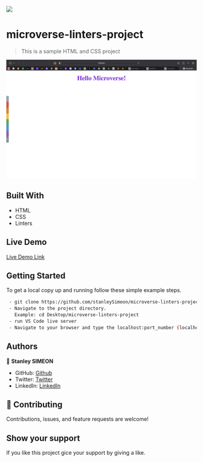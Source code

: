 ![](https://img.shields.io/badge/Microverse-blueviolet)

# microverse-linters-project

> This is a sample HTML and CSS project

![screenshot](./hellomicproject.png)

## Built With

- HTML 
- CSS
- Linters

## Live Demo

[Live Demo Link](https://stanleySimeon.github.io/microverse-linters-project/)


## Getting Started

To get a local copy up and running follow these simple example steps.

```sh
 - git clone https://github.com/stanleySimeon/microverse-linters-project.git
 - Navigate to the project directory. 
   Example: cd Desktop/microverse-linters-project
 - run VS Code live server
 - Navigate to your browser and type the localhost:port_number (localhost:5500)
 ```

## Authors

 👤 **Stanley SIMEON**
- GitHub: [Github](https://github.com/stanleySimeon)
- Twitter: [Twitter](https://twitter.com/mstanleyme)
- LinkedIn: [LinkedIn](https://www.linkedin.com/in/stanleysimeon/)

## 🤝 Contributing

Contributions, issues, and feature requests are welcome!

## Show your support

If you like this project gice your support by giving a like.
